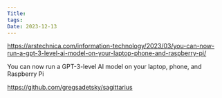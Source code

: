 ```yaml
---
Title: 
tags: 
Date: 2023-12-13
---
```

https://arstechnica.com/information-technology/2023/03/you-can-now-run-a-gpt-3-level-ai-model-on-your-laptop-phone-and-raspberry-pi/

You can now run a GPT-3-level AI model on your laptop, phone, and Raspberry Pi

https://github.com/gregsadetsky/sagittarius